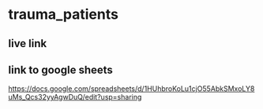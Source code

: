 # trauma_patients

## live link 


## link to google sheets
https://docs.google.com/spreadsheets/d/1HUhbroKoLu1cjO55AbkSMxoLY8uMs_Qcs32yyAgwDuQ/edit?usp=sharing
